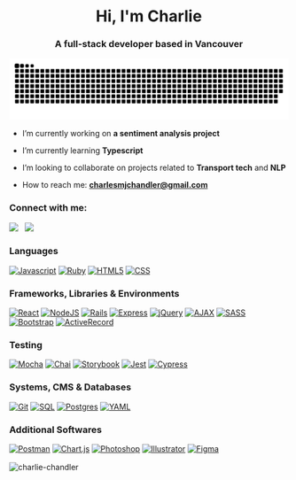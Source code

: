 <h1 align="center">Hi, I'm Charlie</h1>
<h3 align="center">A full-stack developer based in Vancouver</h3>

<img src="https://github.com/1999AZZAR/1999AZZAR/raw/main/resources/img/grid-snake.svg" alt="snake" style="max-width: 100%;">

- I’m currently working on **a sentiment analysis project**

- I’m currently learning **Typescript**

- I’m looking to collaborate on projects related to **Transport tech** and **NLP**

- How to reach me: **charlesmjchandler@gmail.com**

<h3 align="left">Connect with me:</h3> 
<a href="https://www.linkedin.com/in/charlesmchandler"><img src="https://img.shields.io/badge/-LinkedIn-0A66C2?style=for-the-badge&logo=linkedin&logoColor=white" /></a>
&nbsp;
<a href="mailto:charlesmjchandler@gmail.com"><img src="https://img.shields.io/badge/-Gmail-EA4335?style=for-the-badge&logo=gmail&logoColor=white" /></a>
<br/>

<h3>Languages</h3>

[![Javascript](https://img.shields.io/badge/-JavaScript-F7DF1E?style=for-the-badge&logo=javascript&logoColor=black)](https://www.ecma-international.org/publications-and-standards/standards/ecma-262/)
[![Ruby](https://img.shields.io/badge/-Ruby-CC342D?style=for-the-badge&logo=ruby&logoColor=white)](https://www.ruby-lang.org/en/)
[![HTML5](https://img.shields.io/badge/-HTML5-E34F26?style=for-the-badge&logo=html5&logoColor=white)](https://whatwg.org/)
[![CSS](https://img.shields.io/badge/-CSS-1572B6?style=for-the-badge&logo=css3&logoColor=white)](https://www.w3.org/Style/CSS/Overview.en.html)

<h3>Frameworks, Libraries & Environments</h3>

[![React](https://img.shields.io/badge/react-%2320232a.svg?style=for-the-badge&logo=react&logoColor=%2361DAFB)](https://react.dev/)
[![NodeJS](https://img.shields.io/badge/node.js-6DA55F?style=for-the-badge&logo=node.js&logoColor=white)](https://nodejs.org/en)
[![Rails](https://img.shields.io/badge/rails-CC0000?style=for-the-badge&logo=rubyonrails&logoColor=white)](https://rubyonrails.org/)
[![Express](https://img.shields.io/badge/Express-black?style=for-the-badge&logo=express&logoColor=white)](https://expressjs.com/)
[![jQuery](https://img.shields.io/badge/jQuery-0769AD?style=for-the-badge&logo=jquery&logoColor=white)](https://jquery.com/)
[![AJAX](https://img.shields.io/badge/ajax-%23316192.svg?style=for-the-badge&logo=ajax&logoColor=white)](https://en.wikipedia.org/wiki/Ajax_(programming))
[![SASS](https://img.shields.io/badge/-SASS-CC6699?style=for-the-badge&logo=sass&logoColor=white)](https://sass-lang.com/)
[![Bootstrap](https://img.shields.io/badge/Bootstrap-7952B3?style=for-the-badge&logo=bootstrap&logoColor=white)](https://getbootstrap.com/)
[![ActiveRecord](https://img.shields.io/badge/-ActiveRecord-CC0000?style=for-the-badge&logo=ActiveRecord&logoColor=white)](https://guides.rubyonrails.org/active_record_basics.html)

<h3>Testing</h3>

[![Mocha](https://img.shields.io/badge/-Mocha-8D6748?style=for-the-badge&logo=mocha&logoColor=white)](https://mochajs.org/)
[![Chai](https://img.shields.io/badge/-Chai-white?style=for-the-badge&logo=chai&logoColor=A30701)](https://www.chaijs.com/)
[![Storybook](https://img.shields.io/badge/-Storybook-FF4785?style=for-the-badge&logo=storybook&logoColor=white)](https://storybook.js.org/)
[![Jest](https://img.shields.io/badge/-Jest-white?style=for-the-badge&logo=jest&logoColor=C21325)](https://jestjs.io/)
[![Cypress](https://img.shields.io/badge/-Cypress-17202C?style=for-the-badge&logo=cypress&logoColor=white)](https://www.cypress.io/)


<h3>Systems, CMS & Databases</h3>

[![Git](https://img.shields.io/badge/Git-F24E1E?style=for-the-badge&logo=git&logoColor=white)](https://git-scm.com/)
[![SQL](https://img.shields.io/badge/SQL-003B57?style=for-the-badge&logo=sql&logoColor=white)](https://en.wikipedia.org/wiki/SQL)
[![Postgres](https://img.shields.io/badge/postgres-%23316192.svg?style=for-the-badge&logo=postgresql&logoColor=white)](https://www.postgresql.org/)
[![YAML](https://img.shields.io/badge/yaml-4B1E78.svg?style=for-the-badge&logo=yaml&logoColor=white)](https://www.yaml.org/)

<h3>Additional Softwares</h3>

[![Postman](https://img.shields.io/badge/-postman-FF6C37?style=for-the-badge&logo=postman&logoColor=white)](https://www.postman.com/)
[![Chart.js](https://img.shields.io/badge/-chartjs-FF6384?style=for-the-badge&logo=chartdotjs&logoColor=white)](https://chartjs.org/)
[![Photoshop](https://img.shields.io/badge/-photoshop-31A8FF?style=for-the-badge&logo=adobephotoshop&logoColor=white)]()
[![Illustrator](https://img.shields.io/badge/-illustrator-FF9A00?style=for-the-badge&logo=adobeillustrator&logoColor=white)]()
[![Figma](https://img.shields.io/badge/-figma-F24E1E?style=for-the-badge&logo=figma&logoColor=white)](https://figma.com/)

<p><img align="center" src="https://github-readme-stats.vercel.app/api/top-langs?username=charlie-chandler&show_icons=true&locale=en&layout=compact" alt="charlie-chandler" /></p>

</p>

